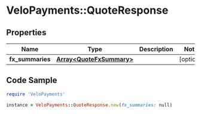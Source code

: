 # VeloPayments::QuoteResponse

## Properties

Name | Type | Description | Notes
------------ | ------------- | ------------- | -------------
**fx_summaries** | [**Array&lt;QuoteFxSummary&gt;**](QuoteFxSummary.md) |  | [optional] 

## Code Sample

```ruby
require 'VeloPayments'

instance = VeloPayments::QuoteResponse.new(fx_summaries: null)
```


